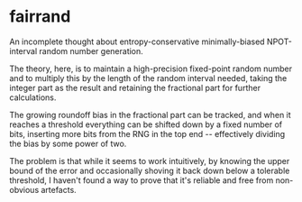 fairrand
========

An incomplete thought about entropy-conservative minimally-biased NPOT-interval
random number generation.

The theory, here, is to maintain a high-precision fixed-point random number and
to multiply this by the length of the random interval needed, taking the
integer part as the result and retaining the fractional part for further
calculations.

The growing roundoff bias in the fractional part can be tracked, and when it
reaches a threshold everything can be shifted down by a fixed number of bits,
inserting more bits from the RNG in the top end -- effectively dividing the
bias by some power of two.

The problem is that while it seems to work intuitively, by knowing the upper
bound of the error and occasionally shoving it back down below a tolerable
threshold, I haven't found a way to prove that it's reliable and free from
non-obvious artefacts.
